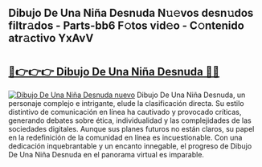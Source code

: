 ## Dibujo De Una Niña Desnuda N𝚞𝚎vos desn𝚞dos filtr𝚊dos - Parts-bb6 F𝚘tos vid𝚎o - C𝚘ntenido atr𝚊ctivo YxAvV

# <h2><a href="http://mbcex1.tromn.icu/?c=Dibujo+De+Una+Ni%c3%b1a+Desnuda">🔗👉👉👉 Dibujo De Una Niña Desnuda 🔗🔗</a></h2>

[![Dibujo De Una Niña Desnuda nuevo](https://i.imgur.com/pEAQMta.gif)](http://mbcex1.tromn.icu/?c=Dibujo+De+Una+Ni%c3%b1a+Desnuda)
Dibujo De Una Niña Desnuda, un personaje complejo e intrigante, elude la clasificación directa. Su estilo distintivo de comunicación en línea ha cautivado y provocado críticas, generando debates sobre ética, individualidad y las complejidades de las sociedades digitales. Aunque sus planes futuros no están claros, su papel en la redefinición de la comunidad en línea es incuestionable. Con una dedicación inquebrantable y un encanto innegable, el progreso de Dibujo De Una Niña Desnuda en el panorama virtual es imparable.
